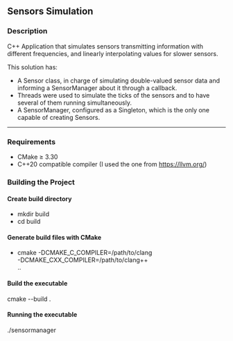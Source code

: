 ## Sensors Simulation

### Description
C++ Application that simulates sensors transmitting information with different
frequencies, and linearly interpolating values for slower sensors.

This solution has:
- A Sensor class, in charge of simulating double-valued sensor data and informing a SensorManager about it through a callback.
- Threads were used to simulate the ticks of the sensors and to have several of them running simultaneously.
- A SensorManager, configured as a Singleton, which is the only one capable of creating Sensors.
---

### Requirements

- CMake ≥ 3.30
- C++20 compatible compiler (I used the one from https://llvm.org/)

### Building the Project

#### Create build directory
- mkdir build
- cd build

#### Generate build files with CMake 
- cmake -DCMAKE_C_COMPILER=/path/to/clang \
-DCMAKE_CXX_COMPILER=/path/to/clang++ \
..

#### Build the executable
cmake --build .

#### Running the executable
./sensormanager
